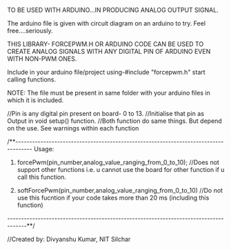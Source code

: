 TO BE USED WITH ARDUINO...IN PRODUCING ANALOG OUTPUT SIGNAL.

The arduino file is given with circuit diagram on an arduino to try. Feel free....seriously.

THIS LIBRARY- FORCEPWM.H OR ARDUINO CODE CAN BE USED TO CREATE ANALOG SIGNALS WITH ANY DIGITAL PIN OF ARDUINO EVEN WITH NON-PWM ONES.

Include in your arduino file/project using-#include "forcepwm.h"
start calling functions.

NOTE: The file must be present in same folder with your arduino files in which it is included.

//Pin is any digital pin present on board- 0 to 13.
//Initialise that pin as Output in void setup() function.
//Both function do same things. But depend on the use. See warnings within each function

/**------------------------------------------------------------------------------------
Usage:

1. forcePwm(pin_number,analog_value_ranging_from_0_to_10);
 //Does not support other functions i.e. u cannot use the board for other function if u call this function.

2. softForcePwm(pin_number,analog_value_ranging_from_0_to_10)
//Do not use this fucntion if your code takes more than 20 ms (including this function)

-------------------------------------------------------------------------------------**/




//Created by: Divyanshu Kumar, NIT Silchar
